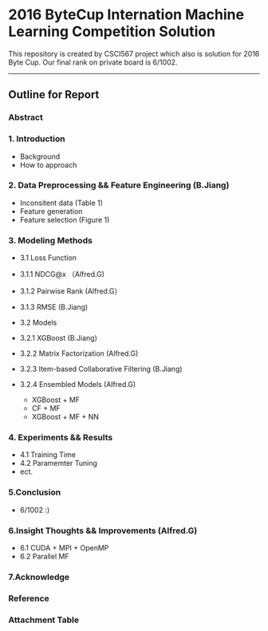 # 2016 ByteCup Internation Machine Learning Competition Solution
This repository is created by CSCI567 project which also is solution for 2016 Byte Cup. Our final rank on private board is 6/1002.
***
## Outline for Report

### Abstract

### 1. Introduction
- Background
- How to approach

### 2. Data Preprocessing && Feature Engineering (B.Jiang)
- Inconsitent data (Table 1)
- Feature generation 
- Feature selection (Figure 1)

### 3. Modeling Methods
- 3.1 Loss Function
 - 3.1.1 NDCG@x （Alfred.G)
 - 3.1.2 Pairwise Rank (Alfred.G）
 - 3.1.3 RMSE (B.Jiang)

- 3.2 Models
 - 3.2.1 XGBoost (B.Jiang)
 - 3.2.2 Matrix Factorization (Alfred.G)
 - 3.2.3 Item-based Collaborative Filtering (B.Jiang)
 - 3.2.4 Ensembled Models (Alfred.G)
    - XGBoost + MF
    - CF + MF
    - XGBoost + MF + NN
      
### 4. Experiments && Results
- 4.1 Training Time
- 4.2 Paramemter Tuning
- ect.

### 5.Conclusion
- 6/1002 :)

### 6.Insight Thoughts && Improvements (Alfred.G)
- 6.1 CUDA + MPI + OpenMP
- 6.2 Parallel MF

### 7.Acknowledge

### Reference

### Attachment Table

